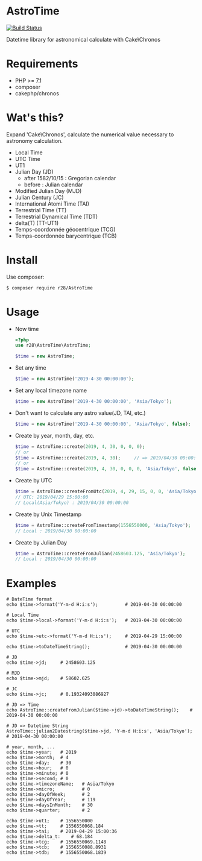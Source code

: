 # AstroTime
[![Build Status](https://travis-ci.org/r28/AstroTime.svg?branch=master)](https://travis-ci.org/r28/AstroTime)

Datetime library for astronomical calculate with Cake\Chronos

# Requirements
- PHP >= 7.1
- composer
- cakephp/chronos

# Wat's this?
Expand 'Cake\Chronos', calculate the numerical value necessary to astronomy calculation.

- Local Time
- UTC Time
- UT1
- Julian Day (JD)
    - after 1582/10/15 : Gregorian calendar
    - before : Julian calendar
- Modified Julian Day (MJD)
- Julian Century (JC)
- International Atomi Time (TAI)
- Terrestrial Time (TT)
- Terrestrial Dynamical Time (TDT)
- delta(T) (TT-UT1) 
- Temps-coordonnée géocentrique (TCG)
- Temps-coordonnée barycentrique (TCB)

# Install
Use composer:
```bash
$ composer require r28/AstroTime
```

# Usage
- Now time
    ```php
    <?php
    use r28\AstroTime\AstroTime;

    $time = new AstroTime;
    ```

- Set any time
    ```php
    $time = new AstroTime('2019-4-30 00:00:00');
    ```

- Set any local timezone name
    ```php
    $time = new AstroTime('2019-4-30 00:00:00', 'Asia/Tokyo');
    ```

- Don't want to calculate any astro value(JD, TAI, etc.)
    ```php
    $time = new AstroTime('2019-4-30 00:00:00', 'Asia/Tokyo', false);
    ```

- Create by year, month, day, etc.
    ```php
    $time = AstroTime::create(2019, 4, 30, 0, 0, 0);
    // or
    $time = AstroTime::create(2019, 4, 30);     // => 2019/04/30 00:00:00
    // or
    $time = AstroTime::create(2019, 4, 30, 0, 0, 0, 'Asia/Tokyo', false);
    ```

- Create by UTC
    ```php
    $time = AstroTime::createFromUtc(2019, 4, 29, 15, 0, 0, 'Asia/Tokyo');
    // UTC: 2019/04/29 15:00:00
    // Local(Asia/Tokyo) : 2019/04/30 00:00:00
    ```
- Create by Unix Timestamp
    ```php
    $time = AstroTime::createFromTimestamp(1556550000, 'Asia/Tokyo');
    // Local : 2019/04/30 00:00:00
    ```
- Create by Julian Day
    ```php
    $time = AstroTime::createFromJulian(2458603.125, 'Asia/Tokyo');
    // Local : 2019/04/30 00:00:00
    ```

# Examples
    # DateTime format
    echo $time->format('Y-m-d H:i:s');          # 2019-04-30 00:00:00

    # Local Time
    echo $time->local->format('Y-m-d H:i:s');   # 2019-04-30 00:00:00

    # UTC
    echo $time->utc->format('Y-m-d H:i:s');     # 2019-04-29 15:00:00

    echo $time->toDateTimeString();             # 2019-04-30 00:00:00

    # JD
    echo $time->jd;     # 2458603.125

    # MJD
    echo $time->mjd;    # 58602.625

    # JC
    echo $time->jc;     # 0.19324093086927

    # JD => Time
    echo AstroTime::createFromJulian($time->jd)->toDateTimeString();    # 2019-04-30 00:00:00

    # JD => Datetime String
    AstroTime::julian2Datestring($time->jd, 'Y-m-d H:i:s', 'Asia/Tokyo');   # 2019-04-30 00:00:00

    # year, month, ...
    echo $time->year;   # 2019
    echo $time->month;  # 4
    echo $time->day;    # 30
    echo $time->hour;   # 0
    echo $time->minute; # 0
    echo $time->second; # 0
    echo $time->timezoneName;   # Asia/Tokyo
    echo $time->micro;          # 0
    echo $time->dayOfWeek;      # 2
    echo $time->dayOfYear;      # 119
    echo $time->daysInMonth;    # 30
    echo $time->quarter;        # 2

    echo $time->ut1;    # 1556550000
    echo $time->tt;     # 1556550068.184
    echo $time->tai;    # 2019-04-29 15:00:36
    echo $time->delta_t:    # 68.184
    echo $time->tcg;    # 1556550069.1148
    echo $time->tcb;    # 1556550088.8931
    echo $time->tdb;    # 1556550068.1839

